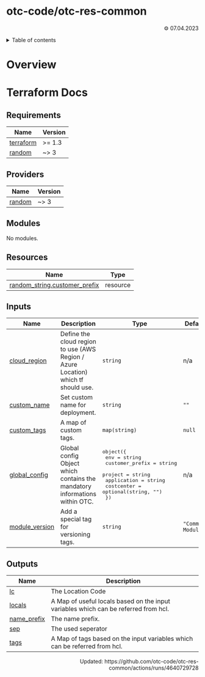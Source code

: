 <!-- OTC-HEADER-START -->

# otc-code/otc-res-common

<p align=right>⚙ 07.04.2023</p>
<details>
<summary>Table of contents</summary>

-   [Terraform Docs](#terraform-docs)
    -   [Requirements](#requirements)
    -   [Providers](#providers)
    -   [Modules](#modules)
    -   [Resources](#resources)
    -   [Inputs](#inputs)
    -   [Outputs](#outputs)
        </details>

<!-- OTC-HEADER-END -->

# Overview

<!-- OTC-FOOTER-START -->

# Terraform Docs

<!-- BEGIN_TF_DOCS -->

## Requirements

| Name                                                                     | Version |
| ------------------------------------------------------------------------ | ------- |
| <a name="requirement_terraform"></a> [terraform](#requirement_terraform) | >= 1.3  |
| <a name="requirement_random"></a> [random](#requirement_random)          | ~> 3    |

## Providers

| Name                                                      | Version |
| --------------------------------------------------------- | ------- |
| <a name="provider_random"></a> [random](#provider_random) | ~> 3    |

## Modules

No modules.

## Resources

| Name                                                                                                                   | Type     |
| ---------------------------------------------------------------------------------------------------------------------- | -------- |
| [random_string.customer_prefix](https://registry.terraform.io/providers/hashicorp/random/latest/docs/resources/string) | resource |

## Inputs

| Name                                                                        | Description                                                                       | Type                                                                                                                                                                                                      | Default            | Required |
| --------------------------------------------------------------------------- | --------------------------------------------------------------------------------- | --------------------------------------------------------------------------------------------------------------------------------------------------------------------------------------------------------- | ------------------ | :------: |
| <a name="input_cloud_region"></a> [cloud_region](#input_cloud_region)       | Define the cloud region to use (AWS Region / Azure Location) which tf should use. | `string`                                                                                                                                                                                                  | n/a                |    yes   |
| <a name="input_custom_name"></a> [custom_name](#input_custom_name)          | Set custom name for deployment.                                                   | `string`                                                                                                                                                                                                  | `""`               |    no    |
| <a name="input_custom_tags"></a> [custom_tags](#input_custom_tags)          | A map of custom tags.                                                             | `map(string)`                                                                                                                                                                                             | `null`             |    no    |
| <a name="input_global_config"></a> [global_config](#input_global_config)    | Global config Object which contains the mandatory informations within OTC.        | <pre>object({<br>    env             = string<br>    customer_prefix = string<br>    project         = string<br>    application     = string<br>    costcenter      = optional(string, "")<br>  })</pre> | n/a                |    yes   |
| <a name="input_module_version"></a> [module_version](#input_module_version) | Add a special tag for versioning tags.                                            | `string`                                                                                                                                                                                                  | `"Commons Module"` |    no    |

## Outputs

| Name                                                                 | Description                                                                         |
| -------------------------------------------------------------------- | ----------------------------------------------------------------------------------- |
| <a name="output_lc"></a> [lc](#output_lc)                            | The Location Code                                                                   |
| <a name="output_locals"></a> [locals](#output_locals)                | A Map of useful locals based on the input variables which can be referred from hcl. |
| <a name="output_name_prefix"></a> [name_prefix](#output_name_prefix) | The name prefix.                                                                    |
| <a name="output_sep"></a> [sep](#output_sep)                         | The used seperator                                                                  |
| <a name="output_tags"></a> [tags](#output_tags)                      | A Map of tags based on the input variables which can be referred from hcl.          |

<!-- END_TF_DOCS -->

<p align=right>Updated: https://github.com/otc-code/otc-res-common/actions/runs/4640729728</p>
<!-- OTC-FOOTER-END -->
